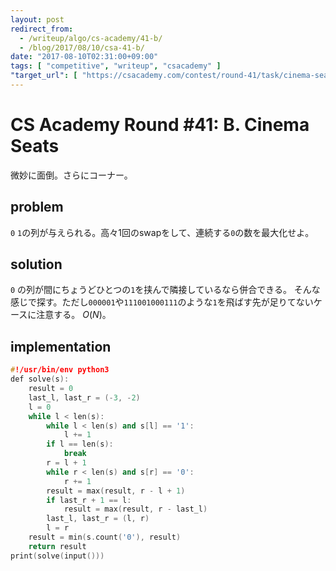 ```yaml
---
layout: post
redirect_from:
  - /writeup/algo/cs-academy/41-b/
  - /blog/2017/08/10/csa-41-b/
date: "2017-08-10T02:31:00+09:00"
tags: [ "competitive", "writeup", "csacademy" ]
"target_url": [ "https://csacademy.com/contest/round-41/task/cinema-seats/" ]
---
```


# CS Academy Round #41: B. Cinema Seats

微妙に面倒。さらにコーナー。

## problem

`0` `1`の列が与えられる。高々$1$回のswapをして、連続する`0`の数を最大化せよ。

## solution

`0` の列が間にちょうどひとつの`1`を挟んで隣接しているなら併合できる。
そんな感じで探す。ただし`000001`や`111001000111`のような`1`を飛ばす先が足りてないケースに注意する。
$O(N)$。

## implementation

``` c++
#!/usr/bin/env python3
def solve(s):
    result = 0
    last_l, last_r = (-3, -2)
    l = 0
    while l < len(s):
        while l < len(s) and s[l] == '1':
            l += 1
        if l == len(s):
            break
        r = l + 1
        while r < len(s) and s[r] == '0':
            r += 1
        result = max(result, r - l + 1)
        if last_r + 1 == l:
            result = max(result, r - last_l)
        last_l, last_r = (l, r)
        l = r
    result = min(s.count('0'), result)
    return result
print(solve(input()))
```
